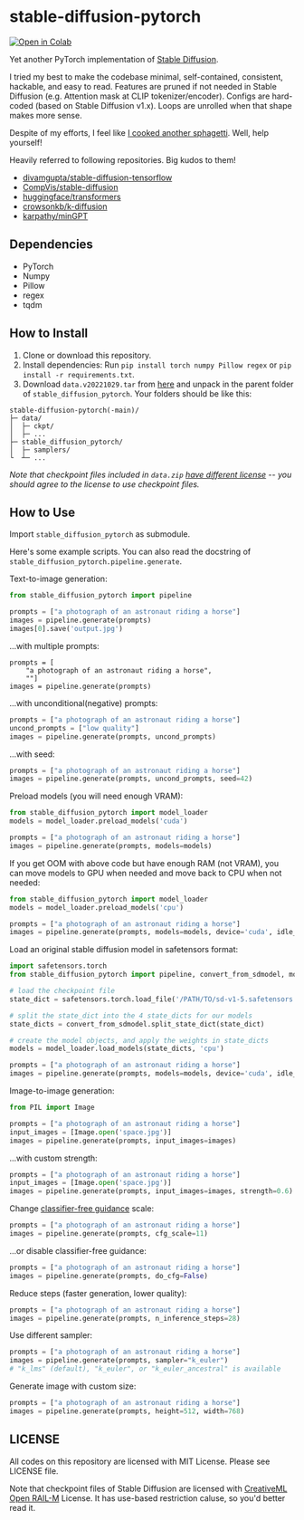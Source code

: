 # stable-diffusion-pytorch

[![Open in Colab](https://colab.research.google.com/assets/colab-badge.svg)](https://colab.research.google.com/github/kjsman/stable-diffusion-pytorch/blob/main/demo.ipynb)

Yet another PyTorch implementation of [Stable Diffusion](https://stability.ai/blog/stable-diffusion-public-release).

I tried my best to make the codebase minimal, self-contained, consistent, hackable, and easy to read. Features are pruned if not needed in Stable Diffusion (e.g. Attention mask at CLIP tokenizer/encoder). Configs are hard-coded (based on Stable Diffusion v1.x). Loops are unrolled when that shape makes more sense.

Despite of my efforts, I feel like [I cooked another sphagetti](https://xkcd.com/927/). Well, help yourself!

Heavily referred to following repositories. Big kudos to them!

* [divamgupta/stable-diffusion-tensorflow](https://github.com/divamgupta/stable-diffusion-tensorflow)
* [CompVis/stable-diffusion](https://github.com/CompVis/stable-diffusion)
* [huggingface/transformers](https://github.com/huggingface/transformers)
* [crowsonkb/k-diffusion](https://github.com/crowsonkb/k-diffusion)
* [karpathy/minGPT](https://github.com/karpathy/minGPT)

## Dependencies

* PyTorch
* Numpy
* Pillow
* regex
* tqdm

## How to Install

1. Clone or download this repository.
2. Install dependencies: Run `pip install torch numpy Pillow regex` or `pip install -r requirements.txt`.
3. Download `data.v20221029.tar` from [here](https://huggingface.co/jinseokim/stable-diffusion-pytorch-data/resolve/main/data.v20221029.tar) and unpack in the parent folder of `stable_diffusion_pytorch`. Your folders should be like this:
```
stable-diffusion-pytorch(-main)/
├─ data/
│  ├─ ckpt/
│  ├─ ...
├─ stable_diffusion_pytorch/
│  ├─ samplers/
└  ┴─ ...
```
*Note that checkpoint files included in `data.zip` [have different license](#license) -- you should agree to the license to use checkpoint files.*

## How to Use

Import `stable_diffusion_pytorch` as submodule.

Here's some example scripts. You can also read the docstring of `stable_diffusion_pytorch.pipeline.generate`.

Text-to-image generation:
```py
from stable_diffusion_pytorch import pipeline

prompts = ["a photograph of an astronaut riding a horse"]
images = pipeline.generate(prompts)
images[0].save('output.jpg')
```

...with multiple prompts:
```
prompts = [
    "a photograph of an astronaut riding a horse",
    ""]
images = pipeline.generate(prompts)
```

...with unconditional(negative) prompts:
```py
prompts = ["a photograph of an astronaut riding a horse"]
uncond_prompts = ["low quality"]
images = pipeline.generate(prompts, uncond_prompts)
```

...with seed:
```py
prompts = ["a photograph of an astronaut riding a horse"]
images = pipeline.generate(prompts, uncond_prompts, seed=42)
```

Preload models (you will need enough VRAM):
```py
from stable_diffusion_pytorch import model_loader
models = model_loader.preload_models('cuda')

prompts = ["a photograph of an astronaut riding a horse"]
images = pipeline.generate(prompts, models=models)
```

If you get OOM with above code but have enough RAM (not VRAM), you can move models to GPU when needed
and move back to CPU when not needed:
```py
from stable_diffusion_pytorch import model_loader
models = model_loader.preload_models('cpu')

prompts = ["a photograph of an astronaut riding a horse"]
images = pipeline.generate(prompts, models=models, device='cuda', idle_device='cpu')
```

Load an original stable diffusion model in safetensors format:
```py
import safetensors.torch
from stable_diffusion_pytorch import pipeline, convert_from_sdmodel, model_loader

# load the checkpoint file
state_dict = safetensors.torch.load_file('/PATH/TO/sd-v1-5.safetensors')

# split the state_dict into the 4 state_dicts for our models
state_dicts = convert_from_sdmodel.split_state_dict(state_dict)

# create the model objects, and apply the weights in state_dicts
models = model_loader.load_models(state_dicts, 'cpu')

prompts = ["a photograph of an astronaut riding a horse"]
images = pipeline.generate(prompts, models=models, device='cuda', idle_device='cpu')
```

Image-to-image generation:
```py
from PIL import Image

prompts = ["a photograph of an astronaut riding a horse"]
input_images = [Image.open('space.jpg')]
images = pipeline.generate(prompts, input_images=images)
```

...with custom strength:
```py
prompts = ["a photograph of an astronaut riding a horse"]
input_images = [Image.open('space.jpg')]
images = pipeline.generate(prompts, input_images=images, strength=0.6)
```

Change [classifier-free guidance](https://arxiv.org/abs/2207.12598) scale:
```py
prompts = ["a photograph of an astronaut riding a horse"]
images = pipeline.generate(prompts, cfg_scale=11)
```

...or disable classifier-free guidance:
```py
prompts = ["a photograph of an astronaut riding a horse"]
images = pipeline.generate(prompts, do_cfg=False)
```

Reduce steps (faster generation, lower quality):
```py
prompts = ["a photograph of an astronaut riding a horse"]
images = pipeline.generate(prompts, n_inference_steps=28)
```

Use different sampler:
```py
prompts = ["a photograph of an astronaut riding a horse"]
images = pipeline.generate(prompts, sampler="k_euler")
# "k_lms" (default), "k_euler", or "k_euler_ancestral" is available
```

Generate image with custom size:
```py
prompts = ["a photograph of an astronaut riding a horse"]
images = pipeline.generate(prompts, height=512, width=768)
```

## LICENSE

All codes on this repository are licensed with MIT License. Please see LICENSE file.

Note that checkpoint files of Stable Diffusion are licensed with [CreativeML Open RAIL-M](https://huggingface.co/spaces/CompVis/stable-diffusion-license) License. It has use-based restriction caluse, so you'd better read it.
